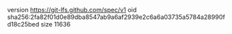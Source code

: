 version https://git-lfs.github.com/spec/v1
oid sha256:2fa82f01d0e89dba8547ab9a6af2939e2c6a6a03735a5784a28990fd18c25bed
size 11636
